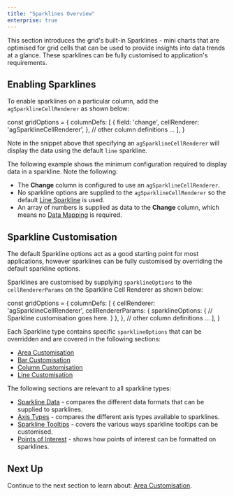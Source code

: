 ```yaml
---
title: "Sparklines Overview"
enterprise: true
---
```


This section introduces the grid's built-in Sparklines - mini charts that are optimised for grid cells that can be used
to provide insights into data trends at a glance. These sparklines can be fully customised to application's requirements.

<image-caption src="sparklines-overview/resources/sparklines-overview.png" alt="Sparkline Overview" maxWidth="80%" constrained="true" centered="true" toggledarkmode="true"></image-caption>

## Enabling Sparklines

To enable sparklines on a particular column, add the `agSparklineCellRenderer` as shown below:

<snippet>
const gridOptions = {
    columnDefs: [
        {
            field: 'change',
            cellRenderer: 'agSparklineCellRenderer',
        },
        // other column definitions ...
    ],
}
</snippet>

Note in the snippet above that specifying an `agSparklineCellRenderer` will display the data using the default `line` sparkline.

The following example shows the minimum configuration required to display data in a sparkline. Note the following:

- The **Change** column is configured to use an `agSparklineCellRenderer`.
- No sparkline options are supplied to the `agSparklineCellRenderer` so the default [Line Sparkline](/sparklines-line-customisation/) is used.
- An array of numbers is supplied as data to the **Change** column, which means no [Data Mapping](/sparklines-data/) is required.

<grid-example title='Enabling Sparklines' name='enabling-sparklines' type='generated' options='{ "enterprise": true, "exampleHeight": 585, "modules": ["clientside", "sparklines"] }'></grid-example>

## Sparkline Customisation

The default Sparkline options act as a good starting point for most applications, however sparklines can be fully
customised by overriding the default sparkline options.

Sparklines are customised by supplying `sparklineOptions` to the `cellRendererParams` on the Sparkline Cell Renderer
as shown below:

<snippet>
const gridOptions = {
    columnDefs: [
        {
            cellRenderer: 'agSparklineCellRenderer',
            cellRendererParams: {
                sparklineOptions: {
                    // Sparkline customisation goes here.
                }
            },
        },
        // other column definitions ...
    ],
}
</snippet>

Each Sparkline type contains specific `sparklineOptions` that can be overridden and are covered in the following sections:

- [Area Customisation](/sparklines-area-customisation)
- [Bar Customisation](/sparklines-bar-customisation)
- [Column Customisation](/sparklines-column-customisation)
- [Line Customisation](/sparklines-line-customisation/)

The following sections are relevant to all sparkline types:

- [Sparkline Data](/sparklines-data/) - compares the different data formats that can be supplied to sparklines.
- [Axis Types](/sparklines-axis-types/) - compares the different axis types available to sparklines.
- [Sparkline Tooltips](/sparklines-tooltips/) - covers the various ways sparkline tooltips can be customised.
- [Points of Interest](/sparklines-points-of-interest/) - shows how points of interest can be formatted on sparklines.

## Next Up

Continue to the next section to learn about: [Area Customisation](/sparklines-area-customisation/).
